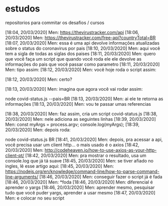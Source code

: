 # estudos
repositorios para commitar os desafios / cursos

[18:04, 20/03/2020] Men: https://thevirustracker.com/api
[18:06, 20/03/2020] Men: https://thevirustracker.com/free-api?countryTotal=BR
[18:07, 20/03/2020] Men: essa é uma api devolve informações atualizadas sobre o status do coronavirus por pais
[18:10, 20/03/2020] Men: aqui você tem a sigla de todas as siglas dos paises
[18:11, 20/03/2020] Men: quero que você faça um script que quando você roda ele ele devolve as informações do pais que você passar como parametro
[18:11, 20/03/2020] Men: tipo assim:
[18:12, 20/03/2020] Men: você hoje roda o script assim:

<!-- `node index.js` -->
[18:12, 20/03/2020] Men: certo?

[18:13, 20/03/2020] Men: imagina que agora você vai rodar assim:

node covid-status.js --pais=BR
[18:13, 20/03/2020] Men: ai ele te retorna as informações
[18:13, 20/03/2020] Men: vou te passar umas referencias

[18:38, 20/03/2020] Men: faz assim, cria um script covid-status.js
[18:38, 20/03/2020] Men: nele adiciona as seguintes linhas
[18:39, 20/03/2020] Men: const myArgs = process.argv;
console.log(myArgs);
[18:39, 20/03/2020] Men: depois roda:

node covid-status.js BR
[18:41, 20/03/2020] Men: depois, pra acessar a api, você precisa usar um client http... o mais usado é o axios
[18:42, 20/03/2020] Men: http://codeheaven.io/how-to-use-axios-as-your-http-client-pt/
[18:42, 20/03/2020] Men: pra mostrar o resultado, usa um console.log que já tá suave
[18:45, 20/03/2020] Men: se tiver afiado no ingles, lê esse artigo aqui:
[18:45, 20/03/2020] Men: https://nodejs.org/en/knowledge/command-line/how-to-parse-command-line-arguments/
[18:46, 20/03/2020] Men: conseguir fazer o script já é fada
[18:46, 20/03/2020] Men: *foda
[18:46, 20/03/2020] Men: diferencial é aprender o yargs
[18:46, 20/03/2020] Men: aprender mesmo, pesquisar tudo que você puder yargs, aprender a usar mesmo
[18:47, 20/03/2020] Men: e colocar no seu script